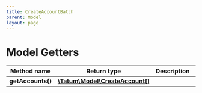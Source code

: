 ```yaml
---
title: CreateAccountBatch
parent: Model
layout: page
---
```


# Model Getters

Method name | Return type | Description | Notes
------------ | ------------- | ------------- | -------------
**getAccounts()** | [**\Tatum\Model\CreateAccount[]**](../CreateAccount) |  |

